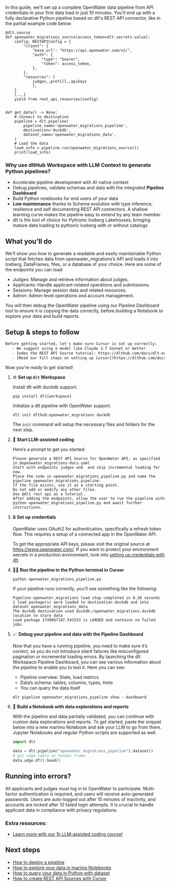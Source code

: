 In this guide, we'll set up a complete OpenWater data pipeline from API credentials to your first data load in just 10 minutes. You'll end up with a fully declarative Python pipeline based on dlt's REST API connector, like in the partial example code below:

```python-outcome
@dlt.source
def openwater_migrations_source(access_token=dlt.secrets.value):
    config: RESTAPIConfig = {
        "client": {
            "base_url": "https://api.openwater.com/v1/",
            "auth": {
                "type": "bearer",
                "token": access_token,
            },
        },
        "resources": [
            judges,,prefill,,apikeys
            ],
    }
    [...]
    yield from rest_api_resources(config)


def get_data() -> None:
    # Connect to destination
    pipeline = dlt.pipeline(
        pipeline_name='openwater_migrations_pipeline',
        destination='duckdb',
        dataset_name='openwater_migrations_data', 
    )
    # Load the data
    load_info = pipeline.run(openwater_migrations_source())
    print(load_info) 
```

### Why use dltHub Workspace with LLM Context to generate Python pipelines?

- Accelerate pipeline development with AI-native context
- Debug pipelines, validate schemas and data with the integrated **Pipeline Dashboard**
- Build Python notebooks for end users of your data
- **Low maintenance** thanks to Schema evolution with type inference, resilience and self documenting REST API connectors. A shallow learning curve makes the pipeline easy to extend by any team member
- dlt is the tool of choice for Pythonic Iceberg Lakehouses, bringing mature data loading to pythonic Iceberg with or without catalogs

## What you’ll do

We’ll show you how to generate a readable and easily maintainable Python script that fetches data from openwater_migrations’s API and loads it into Iceberg, DataFrames, files, or a database of your choice. Here are some of the endpoints you can load:

- Judges: Manage and retrieve information about judges.
- Applicants: Handle applicant-related operations and submissions.
- Sessions: Manage session data and related resources.
- Admin: Admin-level operations and account management.

You will then debug the OpenWater pipeline using our Pipeline Dashboard tool to ensure it is copying the data correctly, before building a Notebook to explore your data and build reports.

## Setup & steps to follow

```default
Before getting started, let's make sure Cursor is set up correctly:
   - We suggest using a model like Claude 3.7 Sonnet or better
   - Index the REST API Source tutorial: https://dlthub.com/docs/dlt-ecosystem/verified-sources/rest_api/ and add it to context as **@dlt rest api**
   - [Read our full steps on setting up Cursor](https://dlthub.com/docs/dlt-ecosystem/llm-tooling/cursor-restapi#23-configuring-cursor-with-documentation)
```

Now you're ready to get started!

1. ⚙️ **Set up `dlt` Workspace**
    
    Install dlt with duckdb support:
    ```shell
    pip install dlt[workspace]
    ```

    Initialize a dlt pipeline with OpenWater support.
    ```shell
    dlt init dlthub:openwater_migrations duckdb
    ```

    The `init` command will setup the necessary files and folders for the next step.
    
2. 🤠 **Start LLM-assisted coding**
    
    Here’s a prompt to get you started:
    
    ```prompt
    Please generate a REST API Source for OpenWater API, as specified in @openwater_migrations-docs.yaml 
    Start with endpoints judges and  and skip incremental loading for now. 
    Place the code in openwater_migrations_pipeline.py and name the pipeline openwater_migrations_pipeline. 
    If the file exists, use it as a starting point. 
    Do not add or modify any other files. 
    Use @dlt rest api as a tutorial. 
    After adding the endpoints, allow the user to run the pipeline with python openwater_migrations_pipeline.py and await further instructions.
    ```

    
3. 🔒 **Set up credentials** 
    
    OpenWater uses OAuth2 for authentication, specifically a refresh token flow. This requires a setup of a connected app in the OpenWater API.
    
    To get the appropriate API keys, please visit the original source at https://www.openwater.com/.
    If you want to protect your environment secrets in a production environment, look into [setting up credentials with dlt](https://dlthub.com/docs/walkthroughs/add_credentials).
    
4. 🏃‍♀️ **Run the pipeline in the Python terminal in Cursor**
    
    ```shell
    python openwater_migrations_pipeline.py
    ```
    
    If your pipeline runs correctly, you’ll see something like the following:
    
    ```shell
    Pipeline openwater_migrations load step completed in 0.26 seconds
    1 load package(s) were loaded to destination duckdb and into dataset openwater_migrations_data
    The duckdb destination used duckdb:/openwater_migrations.duckdb location to store data
    Load package 1749667187.541553 is LOADED and contains no failed jobs
    ```
    
5. 📈 **Debug your pipeline and data with the Pipeline Dashboard**

    Now that you have a running pipeline, you need to make sure it’s correct, so you do not introduce silent failures like misconfigured pagination or incremental loading errors. By launching the dlt Workspace Pipeline Dashboard, you can see various information about the pipeline to enable you to test it. Here you can see:
    - Pipeline overview: State, load metrics
    - Data’s schema: tables, columns, types, hints
    - You can query the data itself
    
    ```shell
    dlt pipeline openwater_migrations_pipeline show --dashboard
    ```
    
6. 🐍 **Build a Notebook with data explorations and reports**

    With the pipeline and data partially validated, you can continue with custom data explorations and reports. To get started, paste the snippet below into a new marimo Notebook and ask your LLM to go from there. Jupyter Notebooks and regular Python scripts are supported as well.

    
    ```python
    import dlt

   data = dlt.pipeline("openwater_migrations_pipeline").dataset()
   # get udge table as Pandas frame
   data.udge.df().head()
    ```

## Running into errors?

All applicants and judges must log in to OpenWater to participate. Multi-factor authentication is required, and users will receive auto-generated passwords. Users are auto-logged out after 15 minutes of inactivity, and accounts are locked after 10 failed login attempts. It is crucial to handle applicant data in compliance with privacy regulations.

### Extra resources:

- [Learn more with our 1h LLM-assisted coding course!](https://www.youtube.com/watch?v=GGid70rnJuM)

## Next steps

- [How to deploy a pipeline](https://dlthub.com/docs/walkthroughs/deploy-a-pipeline)
- [How to explore your data in marimo Notebooks](https://dlthub.com/docs/general-usage/dataset-access/marimo)
- [How to query your data in Python with dataset](https://dlthub.com/docs/general-usage/dataset-access/dataset)
- [How to create REST API Sources with Cursor](https://dlthub.com/docs/dlt-ecosystem/llm-tooling/cursor-restapi)